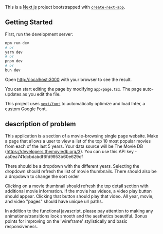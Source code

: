 This is a [Next.js](https://nextjs.org/) project bootstrapped with [`create-next-app`](https://github.com/vercel/next.js/tree/canary/packages/create-next-app).

## Getting Started

First, run the development server:

```bash
npm run dev
# or
yarn dev
# or
pnpm dev
# or
bun dev
```

Open [http://localhost:3000](http://localhost:3000) with your browser to see the result.

You can start editing the page by modifying `app/page.tsx`. The page auto-updates as you edit the file.

This project uses [`next/font`](https://nextjs.org/docs/basic-features/font-optimization) to automatically optimize and load Inter, a custom Google Font.


## description of problem

This application is a section of a movie-browsing single page website. 
Make a page that allows a user to view a list of the top 10 most popular movies from each of the last 5 years. Your data source will be The Movie DB (https://developers.themoviedb.org/3). You can use this API key - aa0ea741dcbdabdf6fd9953b60e629cf

There should be a dropdown with the different years. Selecting the dropdown should refresh the list of movie thumbnails. There should also be a dropdown to change the sort order

Clicking on a movie thumbnail should refresh the top detail section with additional movie information. If the movie has videos, a video play button should appear. Clicking that button should play that video.
All year, movie, and video "pages" should have unique url paths.

In addition to the functional javascript, please pay attention to making any animations/transitions look smooth and the aesthetics beautiful. Bonus points for improving on the 'wireframe' stylistically and basic responsiveness.
